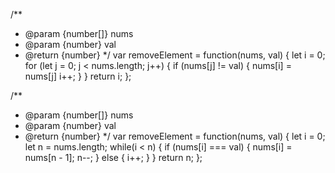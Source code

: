 /**
 * @param {number[]} nums
 * @param {number} val
 * @return {number}
 */
var removeElement = function(nums, val) {
    let i = 0;
    for (let j = 0; j < nums.length; j++) {
        if (nums[j] != val) {
            nums[i] = nums[j]
            i++;
        }
    }
    return i;
};




/**
 * @param {number[]} nums
 * @param {number} val
 * @return {number}
 */
var removeElement = function(nums, val) {
    let i = 0;
    let n = nums.length;
    while(i < n) {
        if (nums[i] === val) {
            nums[i] = nums[n - 1];
            n--;
        } else {
            i++;
        }
    }
    return n;
};